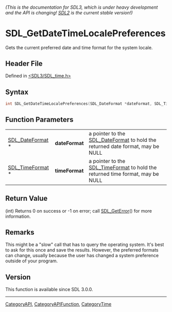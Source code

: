 ###### (This is the documentation for SDL3, which is under heavy development and the API is changing! [SDL2](https://wiki.libsdl.org/SDL2/) is the current stable version!)
# SDL_GetDateTimeLocalePreferences

Gets the current preferred date and time format for the system locale.

## Header File

Defined in [<SDL3/SDL_time.h>](https://github.com/libsdl-org/SDL/blob/main/include/SDL3/SDL_time.h)

## Syntax

```c
int SDL_GetDateTimeLocalePreferences(SDL_DateFormat *dateFormat, SDL_TimeFormat *timeFormat);
```

## Function Parameters

|                                    |                |                                                                                                 |
| ---------------------------------- | -------------- | ----------------------------------------------------------------------------------------------- |
| [SDL_DateFormat](SDL_DateFormat) * | **dateFormat** | a pointer to the [SDL_DateFormat](SDL_DateFormat) to hold the returned date format, may be NULL |
| [SDL_TimeFormat](SDL_TimeFormat) * | **timeFormat** | a pointer to the [SDL_TimeFormat](SDL_TimeFormat) to hold the returned time format, may be NULL |

## Return Value

(int) Returns 0 on success or -1 on error; call
[SDL_GetError](SDL_GetError)() for more information.

## Remarks

This might be a "slow" call that has to query the operating system. It's
best to ask for this once and save the results. However, the preferred
formats can change, usually because the user has changed a system
preference outside of your program.

## Version

This function is available since SDL 3.0.0.

----
[CategoryAPI](CategoryAPI), [CategoryAPIFunction](CategoryAPIFunction), [CategoryTime](CategoryTime)

